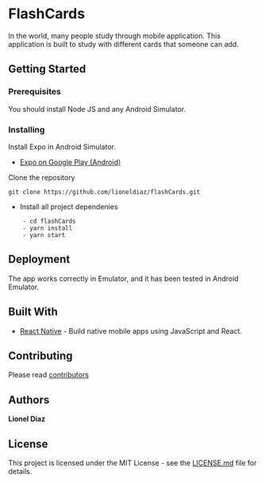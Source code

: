 # FlashCards
In the world, many people study through mobile application. This application is built to study with different cards that someone can add.

## Getting Started
### Prerequisites
You should install Node JS and any Android Simulator.

### Installing
Install Expo in Android Simulator.
* [Expo on Google Play (Android)](https://play.google.com/store/apps/details?id=host.exp.exponent)

Clone the repository
```
git clone https://github.com/lioneldiaz/flashCards.git
```

* Install all project dependenies
```
    - cd flashCards
    - yarn install
    - yarn start
```
## Deployment
The app works correctly in Emulator, and it has been tested in Android Emulator. 

## Built With

* [React Native](https://facebook.github.io/react-native/) - Build native mobile apps using JavaScript and React.

## Contributing

Please read [contributors](https://github.com/lioneldiaz/flashCards/graphs/contributors)

## Authors

**Lionel Diaz**

## License

This project is licensed under the MIT License - see the [LICENSE.md](LICENSE.md) file for details.